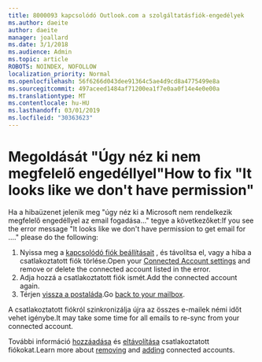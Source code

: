 ```yaml
---
title: 8000093 kapcsolódó Outlook.com a szolgáltatásfiók-engedélyek
ms.author: daeite
author: daeite
manager: joallard
ms.date: 3/1/2018
ms.audience: Admin
ms.topic: article
ROBOTS: NOINDEX, NOFOLLOW
localization_priority: Normal
ms.openlocfilehash: 56f6266d043dee91364c5ae4d9cd8a4775499e8a
ms.sourcegitcommit: 497aceed1484af71200ea1f7e0aa0f14e4e0e00a
ms.translationtype: MT
ms.contentlocale: hu-HU
ms.lasthandoff: 03/01/2019
ms.locfileid: "30363623"
---
```

# <a name="how-to-fix-it-looks-like-we-dont-have-permission"></a><span data-ttu-id="6aed4-102">Megoldását "Úgy néz ki nem megfelelő engedéllyel"</span><span class="sxs-lookup"><span data-stu-id="6aed4-102">How to fix "It looks like we don't have permission"</span></span>

<span data-ttu-id="6aed4-103">Ha a hibaüzenet jelenik meg "úgy néz ki a Microsoft nem rendelkezik megfelelő engedéllyel az email fogadása..." tegye a következőket:</span><span class="sxs-lookup"><span data-stu-id="6aed4-103">If you see the error message "It looks like we don't have permission to get email for ...." please do the following:</span></span>

1. <span data-ttu-id="6aed4-104">Nyissa meg a [kapcsolódó fiók beállításait](https://outlook.live.com/mail/options/mail/accounts) , és távolítsa el, vagy a hiba a csatlakoztatott fiók törlése.</span><span class="sxs-lookup"><span data-stu-id="6aed4-104">Open your [Connected Account settings](https://outlook.live.com/mail/options/mail/accounts) and remove or delete the connected account listed in the error.</span></span> 
2. <span data-ttu-id="6aed4-105">Adja hozzá a csatlakoztatott fiók ismét.</span><span class="sxs-lookup"><span data-stu-id="6aed4-105">Add the connected account again.</span></span>
3. <span data-ttu-id="6aed4-106">Térjen [vissza a postaláda](https://outlook.live.com/mail/inbox).</span><span class="sxs-lookup"><span data-stu-id="6aed4-106">Go [back to your mailbox](https://outlook.live.com/mail/inbox).</span></span>

<span data-ttu-id="6aed4-107">A csatlakoztatott fiókról szinkronizálja újra az összes e-mailek némi időt vehet igénybe.</span><span class="sxs-lookup"><span data-stu-id="6aed4-107">It may take some time for all emails to re-sync from your connected account.</span></span>

<span data-ttu-id="6aed4-108">További információ [hozzáadása](https://support.office.com/article/c5224df4-5885-4e79-91ba-523aa743f0ba) és [eltávolítása](https://support.office.com/article/0b9a6b95-ff1b-46c1-bf60-d6b3b82c5ac8) csatlakoztatott fiókokat.</span><span class="sxs-lookup"><span data-stu-id="6aed4-108">Learn more about [removing](https://support.office.com/article/0b9a6b95-ff1b-46c1-bf60-d6b3b82c5ac8) and [adding](https://support.office.com/article/c5224df4-5885-4e79-91ba-523aa743f0ba) connected accounts.</span></span>